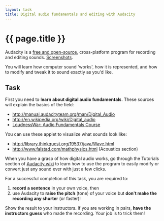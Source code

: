 ```yaml
---
layout: task
title: Digital audio fundamentals and editing with Audacity
---
```

{{ page.title }}
================

Audacity is a [free and open-source](http://en.wikipedia.org/wiki/Free_and_open-source_software), 
cross-platform program for recording and editing sounds. [Screenshots](https://www.google.com/search?q=audacity+screenshot&tbm=isch).

You will learn how computer sound 'works', how it is represented, and how to
modify and tweak it to sound exactly as you'd like.

Task
----
First you need to **learn about digital audio fundamentals**. These
sources will explain the basics of the field:
* http://manual.audacityteam.org/man/Digital_Audio
* http://en.wikipedia.org/wiki/Digital_audio
* [LoudnessWar: Audio Fundamentals Course](http://www.youtube.com/playlist?list=PLF323DDC21E6DC960)

You can use these applet to visualize what sounds look like:
* http://library.thinkquest.org/19537/java/Wave.html
* http://www.falstad.com/mathphysics.html (Acoustics section)

When you have a grasp of how digital audio works, go through the Tutorials
section of [Audacity wiki](http://manual.audacityteam.org/man/Main_Page) to learn
how to use the program to easily modify or convert just any sound ever with
just a few clicks.

For a successful completion of this task, you are required to:
  1. **record a sentence** in your own voice, then
  2. use Audacity to **raise the pitch** (tone) of your voice but
     **don't make the recording any shorter** (or faster)!

Show the result to your instructors. If you are working in pairs, **have the
instructors guess** who made the recording. Your job is to trick them!
